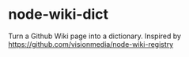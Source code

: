 node-wiki-dict
==============

Turn a Github Wiki page into a dictionary. Inspired by https://github.com/visionmedia/node-wiki-registry
